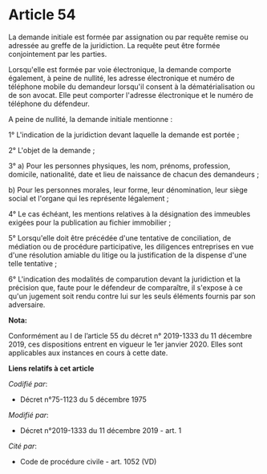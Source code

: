# Article 54

La demande initiale est formée par assignation ou par requête remise ou adressée au greffe de la juridiction. La requête peut
être formée conjointement par les parties.

Lorsqu'elle est formée par voie électronique, la demande comporte également, à peine de nullité, les adresse électronique et
numéro de téléphone mobile du demandeur lorsqu'il consent à la dématérialisation ou de son avocat. Elle peut comporter
l'adresse électronique et le numéro de téléphone du défendeur.

A peine de nullité, la demande initiale mentionne :

1° L'indication de la juridiction devant laquelle la demande est portée ;

2° L'objet de la demande ;

3° a) Pour les personnes physiques, les nom, prénoms, profession, domicile, nationalité, date et lieu de naissance de chacun
des demandeurs ;

b) Pour les personnes morales, leur forme, leur dénomination, leur siège social et l'organe qui les représente légalement ;

4° Le cas échéant, les mentions relatives à la désignation des immeubles exigées pour la publication au fichier immobilier ;

5° Lorsqu'elle doit être précédée d'une tentative de conciliation, de médiation ou de procédure participative, les diligences
entreprises en vue d'une résolution amiable du litige ou la justification de la dispense d'une telle tentative ;

6° L'indication des modalités de comparution devant la juridiction et la précision que, faute pour le défendeur de
comparaître, il s'expose à ce qu'un jugement soit rendu contre lui sur les seuls éléments fournis par son adversaire.

**Nota:**

Conformément au I de l’article 55 du décret n° 2019-1333 du 11 décembre 2019, ces dispositions entrent en vigueur le 1er
janvier 2020. Elles sont applicables aux instances en cours à cette date.

**Liens relatifs à cet article**

_Codifié par_:

  - Décret n°75-1123 du 5 décembre 1975

_Modifié par_:

  - Décret n°2019-1333 du 11 décembre 2019 - art. 1

_Cité par_:

  - Code de procédure civile - art. 1052 (VD)
